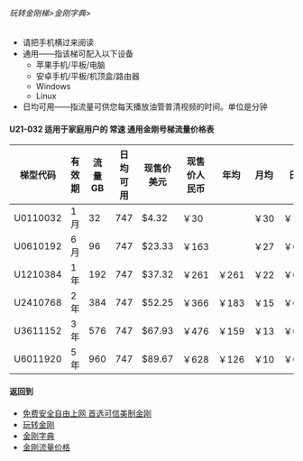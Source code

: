 ###### 玩转金刚梯>金刚字典>

- 请把手机横过来阅读
- 通用——指该梯可配入以下设备
  - 苹果手机/平板/电脑
  - 安卓手机/平板/机顶盒/路由器
  - Windows
  - Linux
- 日均可用——指流量可供您每天播放油管普清视频的时间。单位是分钟

#### U21-032 适用于家庭用户的 常速 通用金刚号梯流量价格表

|梯型代码 |有效期|流量  GB|日均可用|现售价美元|现售价人民币|年均  |月均  |日均|
|--------|-----|------|--------------|------|-------|-----|-----|-----|
|U0110032 |1月	|32	|747	|$4.32	|￥30	|	|￥30	|￥1.01|
|U0610192 |6月	|96	|747	|$23.33	|￥163	|	|￥27	|￥0.91|
|U1210384 |1年	|192	|747	|$37.32	|￥261	|￥261	|￥22	|￥0.73|
|U2410768 |2年	|384	|747	|$52.25	|￥366	|￥183	|￥15	|￥0.51|
|U3611152 |3年	|576	|747	|$67.93	|￥476	|￥159	|￥13	|￥0.44|
|U6011920 |5年	|960	|747	|$89.67	|￥628	|￥126	|￥10	|￥0.35|

#### 返回到
- [免费安全自由上网 首选可信美制金刚](https://github.com/a2zitpro/web/blob/master/%E5%BE%80%E5%90%8E%E7%BF%BB.md)
- [玩转金刚](https://github.com/a2zitpro/web/blob/master/LadderFree/A.md)
- [金刚字典](https://github.com/a2zitpro/web/blob/master/LadderFree/kkDictionary/KKDictionary.md)
- [金刚流量价格](https://github.com/a2zitpro/web/blob/master/LadderFree/kkDictionary/Price/KKDTPrice.md)
